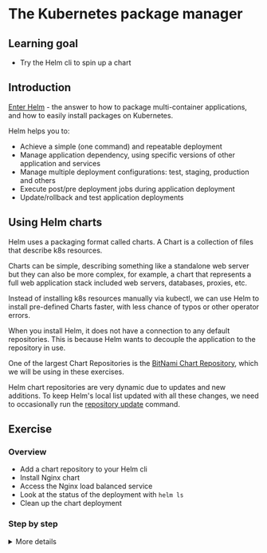 # The Kubernetes package manager

## Learning goal

- Try the Helm cli to spin up a chart

## Introduction

[Enter Helm](https://github.com/helm/helm) - the
answer to how to package multi-container
applications, and how to easily install packages
on Kubernetes.

Helm helps you to:

- Achieve a simple (one command) and repeatable
  deployment
- Manage application dependency, using specific
  versions of other application and services
- Manage multiple deployment configurations: test,
  staging, production and others
- Execute post/pre deployment jobs during
  application deployment
- Update/rollback and test application deployments

## Using Helm charts

Helm uses a packaging format called charts. A
Chart is a collection of files that describe k8s
resources.

Charts can be simple, describing something like a
standalone web server but they can also be more
complex, for example, a chart that represents a
full web application stack included web servers,
databases, proxies, etc.

Instead of installing k8s resources manually via
kubectl, we can use Helm to install pre-defined
Charts faster, with less chance of typos or other
operator errors.

When you install Helm, it does not have a
connection to any default repositories. This is
because Helm wants to decouple the application to
the repository in use.

One of the largest Chart Repositories is the
[BitNami Chart Repository](https://charts.bitnami.com),
which we will be using in these exercises.

Helm chart repositories are very dynamic due to
updates and new additions. To keep Helm's local
list updated with all these changes, we need to
occasionally run the
[repository update](https://helm.sh/docs/helm/helm_repo_update/)
command.

## Exercise

### Overview

- Add a chart repository to your Helm cli
- Install Nginx chart
- Access the Nginx load balanced service
- Look at the status of the deployment with
  `helm ls`
- Clean up the chart deployment

### Step by step

<details>
      <summary>More details</summary>

**Add a chart repository to your Helm cli**

To install the Bitnami Helm Repo and update Helm's
local list of Charts, run:

- `helm repo add bitnami https://charts.bitnami.com/bitnami`
- `helm repo update`

**Install Nginx Chart**

We use the Nginx chart because it is fast and easy to install, and allows us to access the Nginx webserver from our browser to verify that it was deployed.

- `helm install my-release bitnami/nginx`

This command creates a release called `my-release`
with the bitnami/nginx chart.

The command will output information about your
newly deployed mysql setup similar to this:

```
NAME: my-release
LAST DEPLOYED: Tue Apr 20 12:46:10 2021
NAMESPACE: user1
STATUS: deployed
REVISION: 1
TEST SUITE: None
NOTES:
** Please be patient while the chart is being deployed **

NGINX can be accessed through the following DNS name from within your cluster:

    my-release-nginx.user1.svc.cluster.local (port 80)

To access NGINX from outside the cluster, follow the steps below:

1. Get the NGINX URL by running these commands:

  NOTE: It may take a few minutes for the LoadBalancer IP to be available.
        Watch the status with: 'kubectl get svc --namespace user1 -w my-release-nginx'

    export SERVICE_PORT=$(kubectl get --namespace user1 -o jsonpath="{.spec.ports[0].port}" services my-release-nginx)
    export SERVICE_IP=$(kubectl get svc --namespace user1 my-release-nginx -o jsonpath='{.status.loadBalancer.ingress[0].ip}')
    echo "http://${SERVICE_IP}:${SERVICE_PORT}"
```

**Access the Nginx load balanced service**

Get the external IP and port with the following
three commands.
> :bulb: You must change `user1` in the below commands to your namespace.
> You can find your namespace with the command `kubectl config view | grep namespace`.

- `export SERVICE_PORT=$(kubectl get --namespace user1 -o jsonpath="{.spec.ports[0].port}" services my-release-nginx)`
- `export SERVICE_IP=$(kubectl get svc --namespace user1 my-release-nginx -o jsonpath='{.status.loadBalancer.ingress[0].ip}')`
- `echo "http://${SERVICE_IP}:${SERVICE_PORT}"`
- Navigate your browser to the url printed out by
  the last command

**Look at the status of the deployment with `helm`
and `kubectl`**

Running `helm ls` will show all current
deployments.

- Run `helm ls` and observe that you have a
  release named `my-release`
- Run `kubectl get pods,deployments,svc` and look
  at a few of the kubernetes objects the release
  created.

> :bulb: As said before Helm deals with the
> concept of
> [charts](https://github.com/kubernetes/charts)
> for its deployment logic. bitnami/nginx was a
> chart,
> [found here](https://github.com/bitnami/charts/tree/master/bitnami/nginx)
> that describes how helm should deploy it. It
> interpolates values into the deployment, which
> for nginx looks
> [like this](https://github.com/bitnami/charts/blob/master/bitnami/nginx/templates/deployment.yaml).
> The charts describe which values can be given
> for overwriting default behavior, and there is
> an active community around it.

**Clean up the chart deployment**

To remove the `my-release` release run:

- `helm uninstall my-release`

</details>
